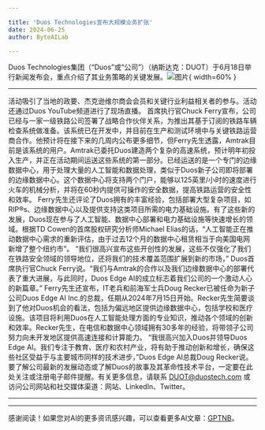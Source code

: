 ```yaml
---

title: 'Duos Technologies宣布大规模业务扩张'
date: 2024-06-25
author: ByteAILab

---
```


Duos Technologies集团（“Duos”或“公司”）（纳斯达克：DUOT）于6月18日举行新闻发布会，重点介绍了其业务策略的关键发展。![图片](https://ai-techpark.com/wp-content/uploads/2024/06/Duos-Technologies-960x540.jpg){ width=60% }

---
活动吸引了当地的政要、杰克逊维尔商会会员和关键行业利益相关者的参与。活动还通过Duos YouTube频道进行了现场直播。
首席执行官Chuck Ferry宣布，公司已经与一家一级铁路公司签署了战略合作伙伴关系，为推出其基于订阅的铁路车辆检查系统做准备。该系统已在开发中，并目前在生产和测试环境中与关键铁路运营商合作。他预计将在接下来的几周内公布更多细节，但Ferry先生透露，Amtrak目前是该系统的用户。Amtrak已委托Duos建造两个复杂的高速系统，预计明年初投入生产，并正在活动期间运送这些系统的第一部分。已经运送的是一个专门的边缘数据中心，用于处理大量的人工智能和数据处理，类似于Duos新子公司即将部署的边缘数据中心。这个数据中心将支持两个门户，能够以125英里/小时的速度进行火车的机械分析，并将在60秒内提供可操作的安全数据，提高铁路运营的安全性和效率。
Ferry先生还评论了Duos拥有的丰富经验，包括部署大型复杂项目，如RIP®s、边缘数据中心以及提供支持这类项目所需的电力基础设施。有了这些新的发展，Duos现在参与了人工智能、数据中心部署和电力基础设施等快速增长的领域。根据TD Cowen的首席股权研究分析师Michael Elias的话，“人工智能正在推动数据中心需求的重新评估，由于过去12个月的数据中心租赁相当于向美国电网新增了整个纽约市”。
“我们很高兴宣布这些开创性的发展，这些不仅强化了我们在铁路安全领域的领导地位，还将我们的技术覆盖范围扩展到新的市场，” Duos首席执行官Chuck Ferry说。“我们与Amtrak的合作以及我们边缘数据中心的部署代表了重大进展，与此同时，Duos Edge AI的成立标志着我们公司的一个激动人心的新篇章。”
Ferry先生还宣布，IT老兵和前海军士兵Doug Recker已被任命为新子公司Duos Edge AI Inc.的总裁，任期从2024年7月15日开始。Recker先生简要谈到了他对Duos机会的看法，包括为偏远地区提供边缘数据中心，包括学校和医疗设施。该项目将利用Duos在人工智能处理方面的专业知识，推动各个领域的创新和效率。Recker先生，在电信和数据中心领域拥有30多年的经验，将带领子公司努力向未开发地区提供高速连接和计算能力。
“我很高兴加入Duos并领导Duos Edge AI。我们专注于教育、医疗和农村产业，将有助于推动创新和增长，确保这些社区受益于与主要城市同样的技术进步，”Duos Edge AI总裁Doug Recker说。
要了解公司最新的发展动态或了解Duos的故事及其革命性技术平台，一定要在此处关注或注册电子邮件提醒。有关更多信息，请联系 DUOT@duostech.com 或访问公司网站和社交媒体渠道：网站、LinkedIn、Twitter。

---
---
感谢阅读！如果您对AI的更多资讯感兴趣，可以查看更多AI文章：[GPTNB](https://gptnb.com)。
